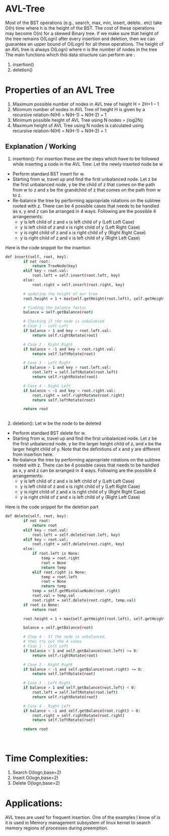 # AVL-Tree
Most of the BST operations (e.g., search, max, min, insert, delete.. etc) take O(h) time where h is the height of the BST. The cost of these operations may become O(n) for a skewed Binary tree. If we make sure that height of the tree remains O(Logn) after every insertion and deletion, then we can guarantee an upper bound of O(Logn) for all these operations. The height of an AVL tree is always O(Logn) where n is the number of nodes in the tree
The main functions which this data structure can perform are :
1. insertion()
2. deletion()

# Properties of an AVL Tree
1. Maximum possible number of nodes in AVL tree of height H = 2H+1 – 1
2. Minimum number of nodes in AVL Tree of height H is given by a recursive relation-N(H) = N(H-1) + N(H-2) + 1
3. Minimum possible height of AVL Tree using N nodes = ⌊log2N⌋
4. Maximum height of AVL Tree using N nodes is calculated using recursive relation-N(H) = N(H-1) + N(H-2) + 1

## Explanation / Working
1. insertion():
    For insertion these are the steps which have to be followed while inserting a node in the AVL Tree:
Let the newly inserted node be w
- Perform standard BST insert for w.
- Starting from w, travel up and find the first unbalanced node. Let z be the first unbalanced node, y be the child of z that comes on the path from w to z and x be the grandchild of z that comes on the path from w to z.
- Re-balance the tree by performing appropriate rotations on the subtree rooted with z. There can be 4 possible cases that needs to be handled as x, y and z can be arranged in 4 ways. Following are the possible 4 arrangements:
    - y is left child of z and x is left child of y (Left Left Case)
    - y is left child of z and x is right child of y (Left Right Case)
    - y is right child of z and x is right child of y (Right Right Case)
    - y is right child of z and x is left child of y (Right Left Case)


Here is the code snippet for the insertion

```sh
def insert(self, root, key): 		 
		if not root: 
			return TreeNode(key) 
		elif key < root.val: 
			root.left = self.insert(root.left, key) 
		else: 
			root.right = self.insert(root.right, key) 

		# updating the height of our tree
		root.height = 1 + max(self.getHeight(root.left), self.getHeight(root.right)) 

		# finding the balance factor 
		balance = self.getBalance(root) 

		# Checking if the node is unbalanced
		# Case 1 - Left Left 
		if balance > 1 and key < root.left.val: 
			return self.rightRotate(root) 

		# Case 2 - Right Right 
		if balance < -1 and key > root.right.val: 
			return self.leftRotate(root) 

		# Case 3 - Left Right 
		if balance > 1 and key > root.left.val: 
			root.left = self.leftRotate(root.left) 
			return self.rightRotate(root) 

		# Case 4 - Right Left 
		if balance < -1 and key < root.right.val: 
			root.right = self.rightRotate(root.right) 
			return self.leftRotate(root) 

		return root 
    
```

2. deletion():
    Let w be the node to be deleted
- Perform standard BST delete for w.
- Starting from w, travel up and find the first unbalanced node. Let z be the first unbalanced node, y be the larger height child of z, and x be the larger height child of y. Note that the definitions of x and y are different from insertion here.
- Re-balance the tree by performing appropriate rotations on the subtree rooted with z. There can be 4 possible cases that needs to be handled as x, y and z can be arranged in 4 ways. Following are the possible 4 arrangements:
    - y is left child of z and x is left child of y (Left Left Case)
    - y is left child of z and x is right child of y (Left Right Case)
    - y is right child of z and x is right child of y (Right Right Case)
    - y is right child of z and x is left child of y (Right Left Case)

Here is the code snippet for the deletion part

```sh
def delete(self, root, key): 
		if not root: 
			return root 
		elif key < root.val: 
			root.left = self.delete(root.left, key) 
		elif key > root.val: 
			root.right = self.delete(root.right, key) 
		else: 
			if root.left is None: 
				temp = root.right 
				root = None
				return temp 
			elif root.right is None: 
				temp = root.left 
				root = None
				return temp 
			temp = self.getMinValueNode(root.right) 
			root.val = temp.val 
			root.right = self.delete(root.right, temp.val) 
		if root is None: 
			return root 

		root.height = 1 + max(self.getHeight(root.left), self.getHeight(root.right)) 

		balance = self.getBalance(root) 

		# Step 4 - If the node is unbalanced, 
		# then try out the 4 cases 
		# Case 1 - Left Left 
		if balance > 1 and self.getBalance(root.left) >= 0: 
			return self.rightRotate(root) 

		# Case 2 - Right Right 
		if balance < -1 and self.getBalance(root.right) <= 0: 
			return self.leftRotate(root) 

		# Case 3 - Left Right 
		if balance > 1 and self.getBalance(root.left) < 0: 
			root.left = self.leftRotate(root.left) 
			return self.rightRotate(root) 

		# Case 4 - Right Left 
		if balance < -1 and self.getBalance(root.right) > 0: 
			root.right = self.rightRotate(root.right) 
			return self.leftRotate(root) 

		return root 

    
```

# Time Complexities:
1.	Search	O(logn,base=2)
2.	Insert  O(logn,base=2)
3.	Delete	O(logn,base=2)

# Applications:
AVL trees are used for frequent insertion. One of the examples I know of is it is used in Memory management subsystem of linux kernel to search memory regions of processes during preemption.
